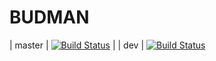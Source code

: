 # BUDMAN
| master | [![Build Status](https://travis-ci.com/MuchChaca/budman.svg?branch=master)](https://travis-ci.com/MuchChaca/budman) |
| dev | [![Build Status](https://travis-ci.com/MuchChaca/budman.svg?branch=dev)](https://travis-ci.com/MuchChaca/budman)
